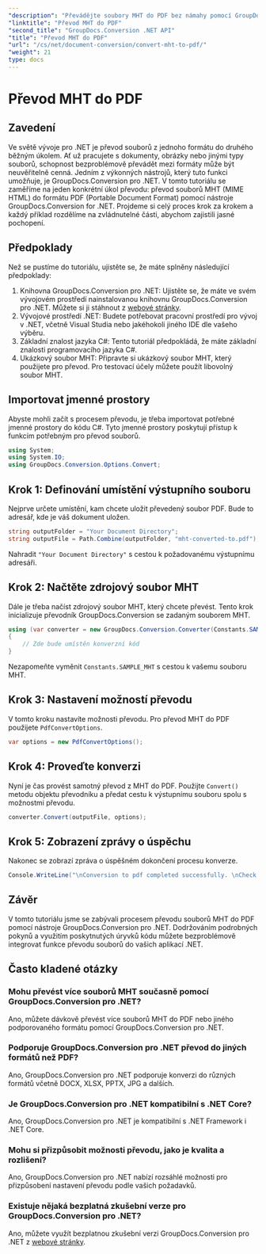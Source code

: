 ```yaml
---
"description": "Převádějte soubory MHT do PDF bez námahy pomocí GroupDocs.Conversion pro .NET. Postupujte podle našeho podrobného návodu pro bezproblémovou integraci do vašich .NET aplikací."
"linktitle": "Převod MHT do PDF"
"second_title": "GroupDocs.Conversion .NET API"
"title": "Převod MHT do PDF"
"url": "/cs/net/document-conversion/convert-mht-to-pdf/"
"weight": 21
type: docs
---
```

# Převod MHT do PDF

## Zavedení
Ve světě vývoje pro .NET je převod souborů z jednoho formátu do druhého běžným úkolem. Ať už pracujete s dokumenty, obrázky nebo jinými typy souborů, schopnost bezproblémově převádět mezi formáty může být neuvěřitelně cenná. Jedním z výkonných nástrojů, který tuto funkci umožňuje, je GroupDocs.Conversion pro .NET.
V tomto tutoriálu se zaměříme na jeden konkrétní úkol převodu: převod souborů MHT (MIME HTML) do formátu PDF (Portable Document Format) pomocí nástroje GroupDocs.Conversion for .NET. Projdeme si celý proces krok za krokem a každý příklad rozdělíme na zvládnutelné části, abychom zajistili jasné pochopení.
## Předpoklady
Než se pustíme do tutoriálu, ujistěte se, že máte splněny následující předpoklady:
1. Knihovna GroupDocs.Conversion pro .NET: Ujistěte se, že máte ve svém vývojovém prostředí nainstalovanou knihovnu GroupDocs.Conversion pro .NET. Můžete si ji stáhnout z [webové stránky](https://releases.groupdocs.com/conversion/net/).
2. Vývojové prostředí .NET: Budete potřebovat pracovní prostředí pro vývoj v .NET, včetně Visual Studia nebo jakéhokoli jiného IDE dle vašeho výběru.
3. Základní znalost jazyka C#: Tento tutoriál předpokládá, že máte základní znalosti programovacího jazyka C#.
4. Ukázkový soubor MHT: Připravte si ukázkový soubor MHT, který použijete pro převod. Pro testovací účely můžete použít libovolný soubor MHT.

## Importovat jmenné prostory
Abyste mohli začít s procesem převodu, je třeba importovat potřebné jmenné prostory do kódu C#. Tyto jmenné prostory poskytují přístup k funkcím potřebným pro převod souborů.
```csharp
using System;
using System.IO;
using GroupDocs.Conversion.Options.Convert;
```
## Krok 1: Definování umístění výstupního souboru
Nejprve určete umístění, kam chcete uložit převedený soubor PDF. Bude to adresář, kde je váš dokument uložen.
```csharp
string outputFolder = "Your Document Directory";
string outputFile = Path.Combine(outputFolder, "mht-converted-to.pdf");
```
Nahradit `"Your Document Directory"` s cestou k požadovanému výstupnímu adresáři.
## Krok 2: Načtěte zdrojový soubor MHT
Dále je třeba načíst zdrojový soubor MHT, který chcete převést. Tento krok inicializuje převodník GroupDocs.Conversion se zadaným souborem MHT.
```csharp
using (var converter = new GroupDocs.Conversion.Converter(Constants.SAMPLE_MHT))
{
    // Zde bude umístěn konverzní kód
}
```
Nezapomeňte vyměnit `Constants.SAMPLE_MHT` s cestou k vašemu souboru MHT.
## Krok 3: Nastavení možností převodu
V tomto kroku nastavíte možnosti převodu. Pro převod MHT do PDF použijete `PdfConvertOptions`.
```csharp
var options = new PdfConvertOptions();
```
## Krok 4: Proveďte konverzi
Nyní je čas provést samotný převod z MHT do PDF. Použijte `Convert()` metodu objektu převodníku a předat cestu k výstupnímu souboru spolu s možnostmi převodu.
```csharp
converter.Convert(outputFile, options);
```
## Krok 5: Zobrazení zprávy o úspěchu
Nakonec se zobrazí zpráva o úspěšném dokončení procesu konverze.
```csharp
Console.WriteLine("\nConversion to pdf completed successfully. \nCheck output in {0}", outputFolder);
```

## Závěr
V tomto tutoriálu jsme se zabývali procesem převodu souborů MHT do PDF pomocí nástroje GroupDocs.Conversion pro .NET. Dodržováním podrobných pokynů a využitím poskytnutých úryvků kódu můžete bezproblémově integrovat funkce převodu souborů do vašich aplikací .NET.
## Často kladené otázky
### Mohu převést více souborů MHT současně pomocí GroupDocs.Conversion pro .NET?
Ano, můžete dávkově převést více souborů MHT do PDF nebo jiného podporovaného formátu pomocí GroupDocs.Conversion pro .NET.
### Podporuje GroupDocs.Conversion pro .NET převod do jiných formátů než PDF?
Ano, GroupDocs.Conversion pro .NET podporuje konverzi do různých formátů včetně DOCX, XLSX, PPTX, JPG a dalších.
### Je GroupDocs.Conversion pro .NET kompatibilní s .NET Core?
Ano, GroupDocs.Conversion pro .NET je kompatibilní s .NET Framework i .NET Core.
### Mohu si přizpůsobit možnosti převodu, jako je kvalita a rozlišení?
Ano, GroupDocs.Conversion pro .NET nabízí rozsáhlé možnosti pro přizpůsobení nastavení převodu podle vašich požadavků.
### Existuje nějaká bezplatná zkušební verze pro GroupDocs.Conversion pro .NET?
Ano, můžete využít bezplatnou zkušební verzi GroupDocs.Conversion pro .NET z [webové stránky](https://releases.groupdocs.com/).